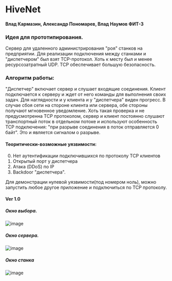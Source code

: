 # HiveNet
#### Влад Кармазин, Александр Пономарев, Влад Наумов ФИТ-3
### Идея для прототипирования.
Сервер для удаленного администрирования "роя" станков на предприятии.
Для реализации подключения между станками и "диспетчером" был взят TCP-протокол.
Хоть к месту был и менее ресурсозатратный UDP. TCP обеспечивает большую безопасность.

### Алгоритм работы:
"Диспетчер" включает сервер и слушает входящие соединения.
Клиент подключается к серверу и ждет от него команды для выполнения своих задач.
Для наглядности и у клиента и у "диспетчера" виден прогресс.
В случае сбоя сети на стороне клиента или сервера, обе стороны получают мгновенное уведомление.
  Хоть такая проверка и не предусмотренна TCP протоколом, сервер и клиент постоянно слушают транспортный поток в отдельном потоке
  и используют особенность TCP подключения: "при разрыве соединения в поток отправляется 0 байт". Это и является сигналом о разрыве. 

#### Теоритически-возможные уязвимости:
  0. Нет аутентификации подключившихся по протоколу TCP клиентов
  1. Открытый порт у диспетчера
  2. Атака (DDoS) по IP
  3. Backdoor "диспетчера".

Для демонстрации нулевой уязвимости(под номером ноль), можно запустить любое другое приложение и подключиться по TCP протоколу.

#### Ver 1.0
##### Окно выбора.
![image](https://user-images.githubusercontent.com/37839328/114323063-e65b0580-9b3c-11eb-9130-0453670f0a67.png)
##### Окно сервера.
![image](https://user-images.githubusercontent.com/42736248/114350114-34462c80-9b82-11eb-9fe2-2076d3d07625.png)
##### Окно станка
![image](https://user-images.githubusercontent.com/37839328/114320780-0a184e80-9b31-11eb-8c0d-93d9a42235f6.png)
